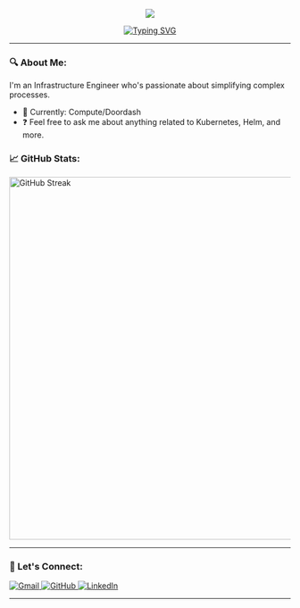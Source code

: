 <p align="center">
  <img src="https://capsule-render.vercel.app/api?text=Stephen%20Joel&animation=fadeIn&type=waving&color=gradient&height=100"/>
</p>

<p align="center">
  <a href="https://github.com/stephenjoel">
    <img src="https://readme-typing-svg.herokuapp.com?font=Fira+Code&duration=2222&pause=3000&center=true&vCenter=true&random=false&width=435&lines=Building+Infrastructure+at+Doordash!" alt="Typing SVG"/>
  </a>
</p>

---

### 🔍 About Me: 

I'm an Infrastructure Engineer who's passionate about simplifying complex processes. 

- 📍 Currently: Compute/Doordash
- ❓ Feel free to ask me about anything related to Kubernetes, Helm, and more.

### 📈 GitHub Stats:

<img width="650px" src="https://github-readme-streak-stats.herokuapp.com?user=stephenjoel&theme=highcontrast&hide_border=true&exclude_days=Sun%2CSat" alt="GitHub Streak"/>

---
### 💬 Let's Connect:

<a href="mailto:stephen.joel@doordash.com">
  <img src="https://img.icons8.com/bubbles/50/000000/gmail.png" title='Gmail' alt="Gmail"/>
</a>
<a href="https://github.com/stephenjoel">
  <img src="https://img.icons8.com/bubbles/50/000000/github.png" title='GitHub' alt="GitHub"/>
</a>
<a href="https://www.linkedin.com/in/stephen-joel/">
  <img src="https://img.icons8.com/bubbles/50/000000/linkedin.png" title='LinkedIn' alt="LinkedIn"/>
</a>

---
